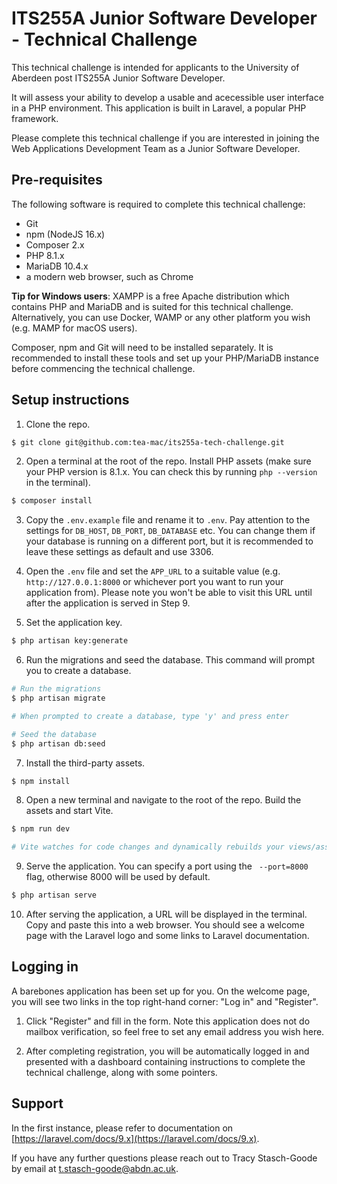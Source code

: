 # ITS255A Junior Software Developer - Technical Challenge

This technical challenge is intended for applicants to the University of Aberdeen post ITS255A Junior Software Developer.

It will assess your ability to develop a usable and acecessible user interface in a PHP environment. This application is built in Laravel, a popular PHP framework.

Please complete this technical challenge if you are interested in joining the Web Applications Development Team as a Junior Software Developer.

## Pre-requisites

The following software is required to complete this technical challenge:

- Git
- npm (NodeJS 16.x)
- Composer 2.x
- PHP 8.1.x
- MariaDB 10.4.x
- a modern web browser, such as Chrome

**Tip for Windows users**: XAMPP is a free Apache distribution which contains PHP and MariaDB and is suited for this technical challenge. Alternatively, you can use Docker, WAMP or any other platform you wish (e.g. MAMP for macOS users).

Composer, npm and Git will need to be installed separately. It is recommended to install these tools and set up your PHP/MariaDB instance before commencing the technical challenge.


## Setup instructions

1. Clone the repo.

```sh
$ git clone git@github.com:tea-mac/its255a-tech-challenge.git
```

2. Open a terminal at the root of the repo. Install PHP assets (make sure your PHP version is 8.1.x. You can check this by running `php --version` in the terminal).

```sh
$ composer install
```

3. Copy the `.env.example` file and rename it to `.env`. Pay attention to the settings for `DB_HOST`, `DB_PORT`, `DB_DATABASE` etc. You can change them if your database is running on a different port, but it is recommended to leave these settings as default and use 3306.

4. Open the `.env` file and set the `APP_URL` to a suitable value (e.g. `http://127.0.0.1:8000` or whichever port you want to run your application from). Please note you won't be able to visit this URL until after the application is served in Step 9.

5. Set the application key.

```sh
$ php artisan key:generate
```

6. Run the migrations and seed the database. This command will prompt you to create a database.

```sh
# Run the migrations
$ php artisan migrate

# When prompted to create a database, type 'y' and press enter

# Seed the database
$ php artisan db:seed
```

7. Install the third-party assets.

```sh
$ npm install
```

8. Open a new terminal and navigate to the root of the repo. Build the assets and start Vite.

```sh
$ npm run dev

# Vite watches for code changes and dynamically rebuilds your views/assets etc.

```

9. Serve the application. You can specify a port using the ` --port=8000` flag, otherwise 8000 will be used by default.

```sh
$ php artisan serve
```

10. After serving the application, a URL will be displayed in the terminal. Copy and paste this into a web browser.  You should see a welcome page with the Laravel logo and some links to Laravel documentation.

## Logging in

A barebones application has been set up for you. On the welcome page, you will see two links in the top right-hand corner: "Log in" and "Register".

1. Click "Register" and fill in the form. Note this application does not do mailbox verification, so feel free to set any email address you wish here.

2. After completing registration, you will be automatically logged in and presented with a dashboard containing instructions to complete the technical challenge, along with some pointers.

## Support

In the first instance, please refer to documentation on [https://laravel.com/docs/9.x](https://laravel.com/docs/9.x).

If you have any further questions please reach out to Tracy Stasch-Goode by email at [t.stasch-goode@abdn.ac.uk](t.stasch-goode@abdn.ac.uk).
